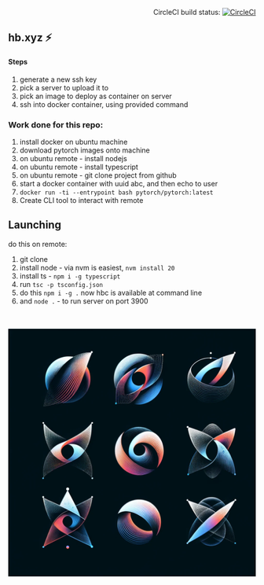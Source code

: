 
<div align="right">

CircleCI build status:
[![CircleCI](https://circleci.com/gh/ORESoftware/typescript-library-skeleton/tree/master.svg?style=svg)](https://circleci.com/gh/ORESoftware/typescript-library-skeleton/tree/master)

</div>

##  hb.xyz :zap:

#### Steps

1. generate a new ssh key
2. pick a server to upload it to
3. pick an image to deploy as container on server
4. ssh into docker container, using provided command

### Work done for this repo:

1. install docker on ubuntu machine
2. download pytorch images onto machine
3. on ubuntu remote - install nodejs
4. on ubuntu remote - install typescript
5. on ubuntu remote - git clone project from github
3. start a docker container with uuid abc, and then echo to user
4. `docker run -ti --entrypoint bash pytorch/pytorch:latest`
5. Create CLI tool to interact with remote



## Launching

do this on remote:

1. git clone <this repo>
2. install node  - via nvm is easiest, `nvm install 20`
3. install ts - `npm i -g typescript`
4. run `tsc -p tsconfig.json`
5. do this `npm i -g .` now hbc is available at command line
6. and `node .` - to run server on port 3900

<br>
<br>

<img src="assets/img_1.png">


